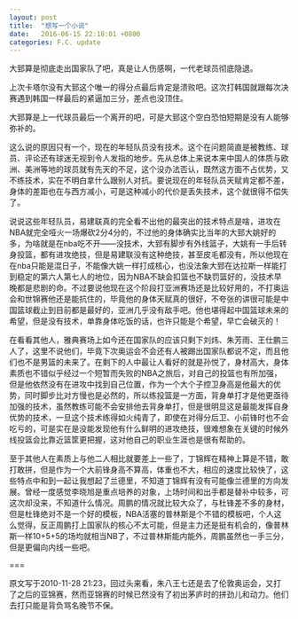```yaml
---
layout: post
title:  "想写一个小说"
date:   2016-06-15 22:18:01 +0800
categories: F.C. update
---
```

大郅算是彻底走出国家队了吧，真是让人伤感啊，一代老球员彻底隐退。

上次卡塔尔没有大郅这个唯一的得分点最后肯定是溃败吧。这次打韩国就跟每次决赛遇到韩国一样最后的紧逼加三分，差点也没顶住。

大郅算是上一代球员最后一个离开的吧，可是大郅这个空白恐怕短期是没有人能够弥补的。

这么说的原因只有一个，现在的年轻队员没有技术。这个在问题简直是被教练、球员、评论还有球迷无视到令人发指的地步。先从总体上来说本来中国人的体质与欧洲、美洲等地的球员就有先天的不足，这个没办法否认，既然这方面不占优势，又不练技术，实在不明白拿什么跟别人对抗。要说现在的年轻队员天赋肯定都不差，身体的差距也在与西方减小，可是这种减小的代价是丢失技术，这个就很得不偿失了。

说说这些年轻队员，易建联真的完全看不出他的最突出的技术特点是啥，进攻在NBA就完全哑火一场爆砍2分4分的，不过他的身体确实比当年的大郅大姚好的多，为啥就是在nba吃不开——没技术，大郅有脚步有外线篮子，大姚有一手后转身投篮，都有进攻绝技，但是易建联没有这种绝技，甚至皮毛都没有，所以他现在在nba只能是混日子，不能像大姚一样打成核心，也没法象大郅在达拉斯一样能打到稳定的第六人第七人的地位，因为NBA不缺会扣篮也不缺罚篮好的，没技术早晚都是悲剧的命。不过要说他现在这个阶段打亚洲赛场还是比较好用的，不打奥运会和世锦赛他还是能抗住的，毕竟他的身体天赋真的很好，不夸张的讲很可能是中国篮球截止到目前都是最好的，亚洲几乎没有敌手吧。他也堪得起中国篮球未来的希望，但是没有技术，单靠身体吃饭的话，也许只能是个希望，早亡会破灭的！

在看看其他人，雅典赛场上如今还在国家队的应该只剩下刘炜、朱芳雨、王仕鹏三人了，这里不说他们，毕竟下次奥运会不会还有人被踢出国家队都说不定，而且他们也不是男篮的未来了。在剩下的人中最让人看好的就是孙悦了，身材高大，身体素质也不错似乎经过一个短暂而失败的NBA之旅后，对自己的投篮也有所加强，但是他依然没有在进攻中找到自己位置，作为一个大个子控卫身高是他最大的优势，同时脚步比对方慢也是必然的，所以练投篮是一方面，背身单打才是他更亟待加强的技术，虽然教练可能不会安排他去背身单打，但是很明显这是最能发挥自身优势的技术，一旦这个技术练得如火纯青了，即使在对得分后卫、小前锋时也不会吃亏的，可是实在是没能发现他有什么鲜明的进攻绝技，很难想象在关键的时候外线投篮会比靠近篮筐更把握，这对他自己的职业生涯也是很有帮助的。

至于其他人在素质上与他二人相比就要差上一些了，丁锦辉在精神上算是不错，敢打敢拼，但是作为一个大前锋身高不算高，体重也不大，相应的速度比较快了，这些特点中和到一起让我想起了兰德里，不知道丁锦辉有没有可能像兰德里的方向发展。曾经一度感觉李晓旭是重点培养的对象，上场时间和出手都是替补中较多，可这次却没来，不知道什么情况。周鹏的情况就比较大众了，与杜锋差不多的身材，但是杜锋绝对不是一个好的模板，NBA活塞的普林斯是个不错的模板吧，个人这么觉得，反正周鹏打上国家队的核心不太可能，但是主力还是挺有机会的，像普林斯一样10+5+5的场均就相当NB了，不过普林斯能内能外，周鹏虽然也一手三分，但是更偏向内线一些吧。

===

原文写于2010-11-28 21:23，回过头来看，朱八王七还是去了伦敦奥运会，又打了之后的亚锦赛，然而亚锦赛的时候已然没有了初出茅庐时的拼劲儿和动力。他们去打只能是背负骂名晚节不保。